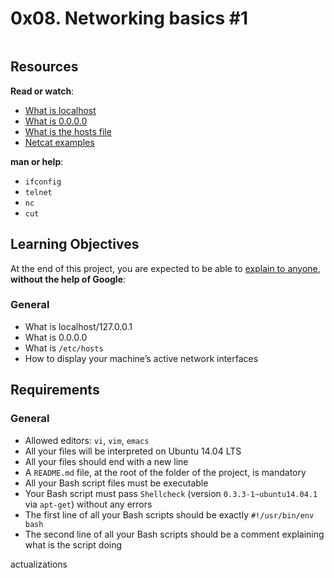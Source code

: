<h1 class="gap">0x08. Networking basics #1</h1><div class="gap" id="project-description">
<p><img alt="" src="https://s3.amazonaws.com/intranet-projects-files/holbertonschool-sysadmin_devops/285/s7kpNYq.png" style=""/></p>
<h2>Resources</h2>
<p><strong>Read or watch</strong>:</p>
<ul>
<li><a href="/rltoken/7SedZ8ILSQulYf7xzSbraQ" target="_blank" title="What is localhost">What is localhost</a> </li>
<li><a href="/rltoken/n5IFAt_OWGJtGW33t7Jfag" target="_blank" title="What is 0.0.0.0">What is 0.0.0.0</a> </li>
<li><a href="/rltoken/21l3Uqizr3LpA1ZGrYPg3g" target="_blank" title="What is the hosts file">What is the hosts file</a> </li>
<li><a href="/rltoken/uMleIIzkRoR2w8EkwItSEg" target="_blank" title="Netcat examples">Netcat examples</a> </li>
</ul>
<p><strong>man or help</strong>:</p>
<ul>
<li><code>ifconfig</code></li>
<li><code>telnet</code></li>
<li><code>nc</code></li>
<li><code>cut</code></li>
</ul>
<h2>Learning Objectives</h2>
<p>At the end of this project, you are expected to be able to <a href="/rltoken/UA6j9R2vVJdY5a67AZAv4w" target="_blank" title="explain to anyone">explain to anyone</a>, <strong>without the help of Google</strong>:</p>
<h3>General</h3>
<ul>
<li>What is localhost/127.0.0.1</li>
<li>What is 0.0.0.0</li>
<li>What is <code>/etc/hosts</code></li>
<li>How to display your machine’s active network interfaces</li>
</ul>
<h2>Requirements</h2>
<h3>General</h3>
<ul>
<li>Allowed editors: <code>vi</code>, <code>vim</code>, <code>emacs</code></li>
<li>All your files will be interpreted on Ubuntu 14.04 LTS</li>
<li>All your files should end with a new line</li>
<li>A <code>README.md</code> file, at the root of the folder of the project, is mandatory</li>
<li>All your Bash script files must be executable</li>
<li>Your Bash script must pass <code>Shellcheck</code> (version <code>0.3.3-1~ubuntu14.04.1</code> via <code>apt-get</code>) without any errors</li>
<li>The first line of all your Bash scripts should be exactly <code>#!/usr/bin/env bash</code></li>
<li>The second line of all your Bash scripts should be a comment explaining what is the script doing</li>
</ul>
</div>actualizations